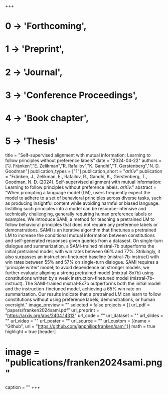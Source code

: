 +++
# 0 -> 'Forthcoming',
# 1 -> 'Preprint',
# 2 -> 'Journal',
# 3 -> 'Conference Proceedings',
# 4 -> 'Book chapter',
# 5 -> 'Thesis'

title = "Self-supervised alignment with mutual information: Learning to follow principles without preference labels"
date = "2024-04-22"
authors = ["J. Fränken","E. Zelikman","R. Rafailov","K. Gandhi","T. Gerstenberg","N. D. Goodman"]
publication_types = ["1"]
publication_short = "_arXiv_"
publication = "Fränken, J., Zelikman, E., Rafailov, R., Gandhi, K., Gerstenberg, T., Goodman, N. D. (2024). Self-supervised alignment with mutual information: Learning to follow principles without preference labels. _arXiv_."
abstract = "When prompting a language model (LM), users frequently expect the model to adhere to a set of behavioral principles across diverse tasks, such as producing insightful content while avoiding harmful or biased language. Instilling such principles into a model can be resource-intensive and technically challenging, generally requiring human preference labels or examples. We introduce SAMI, a method for teaching a pretrained LM to follow behavioral principles that does not require any preference labels or demonstrations. SAMI is an iterative algorithm that finetunes a pretrained LM to increase the conditional mutual information between constitutions and self-generated responses given queries from a datasest. On single-turn dialogue and summarization, a SAMI-trained mistral-7b outperforms the initial pretrained model, with win rates between 66% and 77%. Strikingly, it also surpasses an instruction-finetuned baseline (mistral-7b-instruct) with win rates between 55% and 57% on single-turn dialogue. SAMI requires a 'principle writer' model; to avoid dependence on stronger models, we further evaluate aligning a strong pretrained model (mixtral-8x7b) using constitutions written by a weak instruction-finetuned model (mistral-7b-instruct). The SAMI-trained mixtral-8x7b outperforms both the initial model and the instruction-finetuned model, achieving a 65% win rate on summarization. Our results indicate that a pretrained LM can learn to follow constitutions without using preference labels, demonstrations, or human oversight."
image_preview = ""
selected = false
projects = []
url_pdf = "papers/franken2024sami.pdf"
url_preprint = "https://arxiv.org/abs/2404.14313"
url_code = ""
url_dataset = ""
url_slides = ""
url_video = ""
url_poster = ""
url_source = ""
url_custom = [{name = "Github", url = "https://github.com/janphilippfranken/sami"}]
math = true
highlight = true
[header]
# image = "publications/franken2024sami.png"
caption = ""
+++